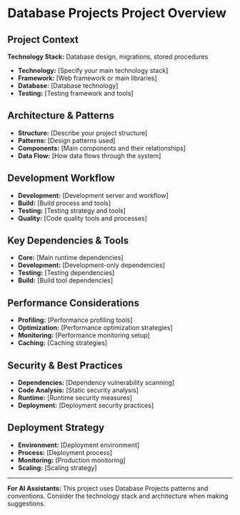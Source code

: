 # Database Projects Project Overview

## Project Context

**Technology Stack:** Database design, migrations, stored procedures

- **Technology:** [Specify your main technology stack]
- **Framework:** [Web framework or main libraries]
- **Database:** [Database technology]
- **Testing:** [Testing framework and tools]

## Architecture & Patterns

- **Structure:** [Describe your project structure]
- **Patterns:** [Design patterns used]
- **Components:** [Main components and their relationships]
- **Data Flow:** [How data flows through the system]

## Development Workflow

- **Development:** [Development server and workflow]
- **Build:** [Build process and tools]
- **Testing:** [Testing strategy and tools]
- **Quality:** [Code quality tools and processes]

## Key Dependencies & Tools

- **Core:** [Main runtime dependencies]
- **Development:** [Development-only dependencies]
- **Testing:** [Testing dependencies]
- **Build:** [Build tool dependencies]

## Performance Considerations

- **Profiling:** [Performance profiling tools]
- **Optimization:** [Performance optimization strategies]
- **Monitoring:** [Performance monitoring setup]
- **Caching:** [Caching strategies]

## Security & Best Practices

- **Dependencies:** [Dependency vulnerability scanning]
- **Code Analysis:** [Static security analysis]
- **Runtime:** [Runtime security measures]
- **Deployment:** [Deployment security practices]

## Deployment Strategy

- **Environment:** [Deployment environment]
- **Process:** [Deployment process]
- **Monitoring:** [Production monitoring]
- **Scaling:** [Scaling strategy]

---

**For AI Assistants:** This project uses Database Projects patterns and conventions. Consider the technology stack and architecture when making suggestions.

